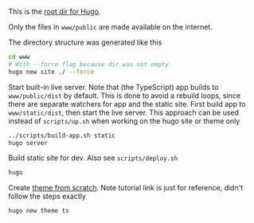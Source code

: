 This is the [root dir for Hugo](https://gohugo.io/getting-started/directory-structure/).

Only the files in `www/public` are made available on the internet.

The directory structure was generated like this
```bash
cd www
# With --force flag because dir was not empty
hugo new site ./ --force
```

Start built-in live server. Note that (the TypeScript) app builds to `www/public/dist` by default. This is done to avoid a rebuild loops, since there are separate watchers for app and the static site. First build app to `www/static/dist`, then start the live server. This approach can be used instead of `scripts/up.sh` when working on the hugo site or theme only
```bash
../scripts/build-app.sh static
hugo server
```

Build static site for dev. Also see `scripts/deploy.sh`
```bash
hugo
```

Create [theme from scratch](https://retrolog.io/blog/creating-a-hugo-theme-from-scratch/). Note tutorial link is just for reference, didn't follow the steps exactly
```bash
hugo new theme ts
```

